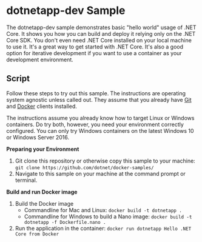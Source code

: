 dotnetapp-dev Sample
====================

The dotnetapp-dev sample demonstrates basic "hello world" usage of .NET Core. It shows you how you can build and deploy it relying only on the .NET Core SDK. You don't even need .NET Core installed on your local machine to use it. It's a great way to get started with .NET Core. It's also a good option for iterative development if you want to use a container as your development environment.

Script
------

Follow these steps to try out this sample. The instructions are operating system agnostic unless called out. They assume that you already have [Git](https://git-scm.com/downloads) and [Docker](https://www.docker.com/products/docker) clients installed.

The instructions assume you already know how to target Linux or Windows containers. Do try both, however, you need your environment correctly configured. You can only try Windows containers on the latest Windows 10 or Windows Server 2016.

**Preparing your Environment**

1. Git clone this repository or otherwise copy this sample to your machine: `git clone https://github.com/dotnet/docker-samples/`
2. Navigate to this sample on your machine at the command prompt or terminal.

**Build and run Docker image**

1. Build the Docker image
   - Commandline for Mac and Linux: `docker build -t dotnetapp .`
   - Commandline for Windows to build a Nano image: `docker build -t dotnetapp -f Dockerfile.nano .`
2. Run the application in the container: `docker run dotnetapp Hello .NET Core from Docker`
